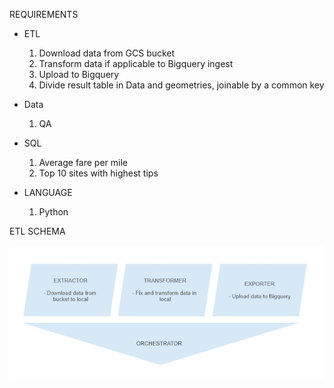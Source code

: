 REQUIREMENTS

- ETL
    1) Download data from GCS bucket
    2) Transform data if applicable to Bigquery ingest
    3) Upload to Bigquery
    4) Divide result table in Data and geometries, joinable by a common key

- Data 
    1) QA 

- SQL 
    1) Average fare per mile
    2) Top 10 sites with highest tips

- LANGUAGE
    1) Python


ETL SCHEMA

![My Image](schema.jpg)